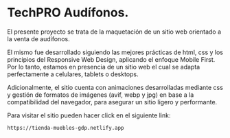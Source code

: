# TechPRO Audífonos.

El presente proyecto se trata de la maquetación de un sitio web orientado a la venta de audífonos.

El mismo fue desarrollado siguiendo las mejores prácticas de html, css y los principios del Responsive Web Design, aplicando el enfoque Mobile First. Por lo tanto, estamos en presencia de un sitio web el cual se adapta perfectamente a celulares, tablets o desktops.

Adicionalmente, el sitio cuenta con animaciones desarrolladas mediante css y gestión de formatos de imágenes (avif, webp y jpg) en base a la compatibilidad del navegador, para asegurar un sitio ligero y performante.

Para visitar el sitio pueden hacer click en el siguiente link:

```
https://tienda-muebles-gdp.netlify.app
```